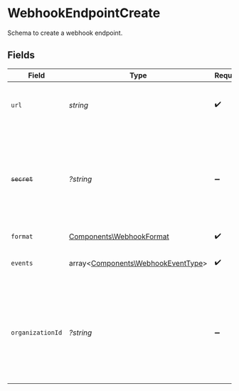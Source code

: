 # WebhookEndpointCreate

Schema to create a webhook endpoint.


## Fields

| Field                                                                                                                   | Type                                                                                                                    | Required                                                                                                                | Description                                                                                                             | Example                                                                                                                 |
| ----------------------------------------------------------------------------------------------------------------------- | ----------------------------------------------------------------------------------------------------------------------- | ----------------------------------------------------------------------------------------------------------------------- | ----------------------------------------------------------------------------------------------------------------------- | ----------------------------------------------------------------------------------------------------------------------- |
| `url`                                                                                                                   | *string*                                                                                                                | :heavy_check_mark:                                                                                                      | The URL where the webhook events will be sent.                                                                          | https://webhook.site/cb791d80-f26e-4f8c-be88-6e56054192b0                                                               |
| ~~`secret`~~                                                                                                            | *?string*                                                                                                               | :heavy_minus_sign:                                                                                                      | : warning: ** DEPRECATED **: This will be removed in a future release, please migrate away from it as soon as possible. | polar_whs_ovyN6cPrTv56AApvzCaJno08SSmGJmgbWilb33N2JuK                                                                   |
| `format`                                                                                                                | [Components\WebhookFormat](../../Models/Components/WebhookFormat.md)                                                    | :heavy_check_mark:                                                                                                      | N/A                                                                                                                     |                                                                                                                         |
| `events`                                                                                                                | array<[Components\WebhookEventType](../../Models/Components/WebhookEventType.md)>                                       | :heavy_check_mark:                                                                                                      | The events that will trigger the webhook.                                                                               |                                                                                                                         |
| `organizationId`                                                                                                        | *?string*                                                                                                               | :heavy_minus_sign:                                                                                                      | The organization ID associated with the webhook endpoint. **Required unless you use an organization token.**            | 1dbfc517-0bbf-4301-9ba8-555ca42b9737                                                                                    |